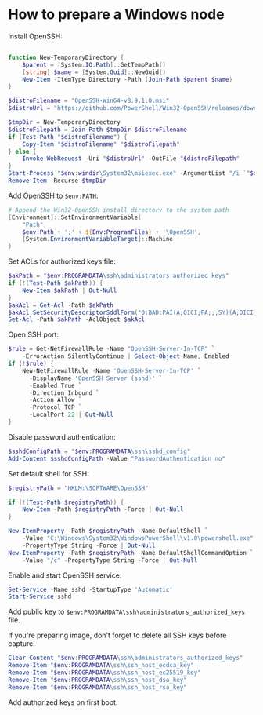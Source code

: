 # How to prepare a Windows node

Install OpenSSH:

```powershell

function New-TemporaryDirectory {
    $parent = [System.IO.Path]::GetTempPath()
    [string] $name = [System.Guid]::NewGuid()
    New-Item -ItemType Directory -Path (Join-Path $parent $name)
}

$distroFilename = "OpenSSH-Win64-v8.9.1.0.msi"
$distroUrl = "https://github.com/PowerShell/Win32-OpenSSH/releases/download/v8.9.1.0p1-Beta/$distroFilename"

$tmpDir = New-TemporaryDirectory
$distroFilepath = Join-Path $tmpDir $distroFilename
if (Test-Path "$distroFilename") {
    Copy-Item "$distroFilename" "$distroFilepath"
} else {
    Invoke-WebRequest -Uri "$distroUrl" -OutFile "$distroFilepath"
}
Start-Process "$env:windir\System32\msiexec.exe" -ArgumentList "/i `"$distroFilepath`" /qn" -Wait
Remove-Item -Recurse $tmpDir
```

Add OpenSSH to `$env:PATH`:

```powershell
# Append the Win32-OpenSSH install directory to the system path
[Environment]::SetEnvironmentVariable(
    "Path",
    $env:Path + ';' + ${Env:ProgramFiles} + '\OpenSSH',
    [System.EnvironmentVariableTarget]::Machine
)
```

Set ACLs for authorized keys file:

```powershell
$akPath = "$env:PROGRAMDATA\ssh\administrators_authorized_keys"
if (!(Test-Path $akPath)) {
    New-Item $akPath | Out-Null
}
$akAcl = Get-Acl -Path $akPath
$akAcl.SetSecurityDescriptorSddlForm("O:BAD:PAI(A;OICI;FA;;;SY)(A;OICI;FA;;;BA)")
Set-Acl -Path $akPath -AclObject $akAcl
```

Open SSH port:

```powershell
$rule = Get-NetFirewallRule -Name "OpenSSH-Server-In-TCP" `
    -ErrorAction SilentlyContinue | Select-Object Name, Enabled
if (!$rule) {
    New-NetFirewallRule -Name 'OpenSSH-Server-In-TCP' `
      -DisplayName 'OpenSSH Server (sshd)' `
      -Enabled True `
      -Direction Inbound `
      -Action Allow `
      -Protocol TCP `
      -LocalPort 22 | Out-Null
}
```

Disable password authentication:

```powershell
$sshdConfigPath = "$env:PROGRAMDATA\ssh\sshd_config"
Add-Content $sshdConfigPath -Value "PasswordAuthentication no"
```

Set default shell for SSH:

```powershell
$registryPath = "HKLM:\SOFTWARE\OpenSSH"

if (!(Test-Path $registryPath)) {
    New-Item -Path $registryPath -Force | Out-Null
}

New-ItemProperty -Path $registryPath -Name DefaultShell `
    -Value "C:\Windows\System32\WindowsPowerShell\v1.0\powershell.exe" `
    -PropertyType String -Force | Out-Null
New-ItemProperty -Path $registryPath -Name DefaultShellCommandOption `
    -Value "/c" -PropertyType String -Force | Out-Null
```

Enable and start OpenSSH service:

```powershell
Set-Service -Name sshd -StartupType 'Automatic'
Start-Service sshd
```

Add public key to `$env:PROGRAMDATA\ssh\administrators_authorized_keys`
file.

If you're preparing image, don't forget to delete all SSH keys before capture:

```powershell
Clear-Content "$env:PROGRAMDATA\ssh\administrators_authorized_keys"
Remove-Item "$env:PROGRAMDATA\ssh\ssh_host_ecdsa_key"
Remove-Item "$env:PROGRAMDATA\ssh\ssh_host_ec25519_key"
Remove-Item "$env:PROGRAMDATA\ssh\ssh_host_dsa_key"
Remove-Item "$env:PROGRAMDATA\ssh\ssh_host_rsa_key"
```

Add authorized keys on first boot.

